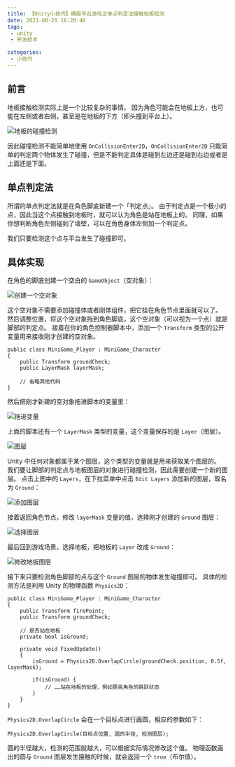 ```yaml
---
title: 【Unity小技巧】横版平台游戏之单点判定法接触地板检测
date: 2021-08-20 16:20:48
tags:
 - unity
 - 开发技术

categories:
 - 小技巧
---
```

## 前言
地板接触检测实际上是一个比较复杂的事情。
因为角色可能会在地板上方，也可能在左侧或者右侧，甚至是在地板的下方（即头撞到平台上）。

![地板的碰撞检测](https://pic.imgdb.cn/item/611f66c14907e2d39c6c631f.jpg)

因此碰撞检测不能简单地使用 `OnCollisionEnter2D`，`OnCollisionEnter2D` 只能简单的判定两个物体发生了碰撞，但是不能判定具体是碰到左边还是碰到右边或者是上面还是下面。

## 单点判定法
所谓的单点判定法就是在角色脚底新建一个「判定点」。
由于判定点是一个极小的点，因此当这个点接触到地板时，就可以认为角色是站在地板上的。
同理，如果你想判断角色左侧碰到了墙壁，可以在角色身体左侧加一个判定点。

我们只要检测这个点与平台发生了碰撞即可。

## 具体实现
在角色的脚底创建一个空白的 `GameObject`（空对象）：

![创建一个空对象](https://pic.imgdb.cn/item/611f68b44907e2d39c70c58a.jpg)

这个空对象不需要添加碰撞体或者刚体组件，把它挂在角色节点里面就可以了。
然后调整位置，将这个空对象拖到角色脚底，这个空对象（可以视为一个点）就是脚部的判定点。
接着在你的角色控制器脚本中，添加一个 `Transform` 类型的公开变量用来接收刚才创建的空对象。

```
public class MiniGame_Player : MiniGame_Character
{
    public Transform groundCheck;
    public LayerMask layerMask;

    // 省略其他代码
}
```

然后把刚才新建的空对象拖进脚本的变量里：

![拖进变量](https://pic.imgdb.cn/item/611f69734907e2d39c727548.jpg)

上面的脚本还有一个 `LayerMask` 类型的变量，这个变量保存的是 `Layer`（图层）。

![图层](https://pic.imgdb.cn/item/611f6b554907e2d39c76aa94.jpg)

Unity 中任何对象都属于某个图层，这个类型的变量就是用来获取某个图层的。
我们要让脚部的判定点与地板图层的对象进行碰撞检测，因此需要创建一个新的图层。
点击上图中的 `Layers`，在下拉菜单中点击 `Edit Layers` 添加新的图层，取名为 `Ground`：

![添加图层](https://pic.imgdb.cn/item/611f6ba74907e2d39c775cf7.jpg)

接着返回角色节点，修改 `layerMask` 变量的值，选择刚才创建的 `Ground` 图层：

![选择图层](https://pic.imgdb.cn/item/611f6bed4907e2d39c77f33e.jpg)

最后回到游戏场景，选择地板，把地板的 `Layer` 改成 `Ground`：

![修改地板图层](https://pic.imgdb.cn/item/611f6c4e4907e2d39c78b9cc.jpg)

接下来只要检测角色脚部的点与这个 `Ground` 图层的物体发生碰撞即可。
具体的检测方法是利用 Unity 的物理函数 `Physics2D`：

```
public class MiniGame_Player : MiniGame_Character
{
    public Transform firePoint;
    public Transform groundCheck;

    // 是否站在地板
    private bool isGround;

    private void FixedUpdate()
    {
        isGround = Physics2D.OverlapCircle(groundCheck.position, 0.5f, layerMask);

        if(isGround) {
            // ……站在地板的处理，例如更高角色的跳跃状态
        }
    }
}
```

`Physics2D.OverlapCircle` 会在一个目标点进行画圆，相应的参数如下：

```
Physics2D.OverlapCircle(目标点位置, 圆的半径, 检测图层);
```

圆的半径越大，检测的范围就越大，可以根据实际情况修改这个值。
物理函数画出的圆与 `Ground` 图层发生接触的时候，就会返回一个 `true`（布尔值）。
